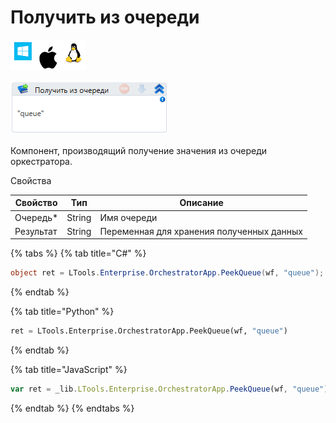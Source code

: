 # Получить из очереди

![](<../../../../.gitbook/assets/image (119) (51).png>)

![](<../../../../.gitbook/assets/image (393).png>)

Компонент, производящий получение значения из очереди оркестратора.

Свойства

| Свойство  | Тип    | Описание                                  |
| --------- | ------ | ----------------------------------------- |
| Очередь\* | String | Имя очереди                               |
| Результат | String | Переменная для хранения полученных данных |

{% tabs %}
{% tab title="C#" %}
```csharp
object ret = LTools.Enterprise.OrchestratorApp.PeekQueue(wf, "queue");
```
{% endtab %}

{% tab title="Python" %}
```python
ret = LTools.Enterprise.OrchestratorApp.PeekQueue(wf, "queue")
```
{% endtab %}

{% tab title="JavaScript" %}
```javascript
var ret = _lib.LTools.Enterprise.OrchestratorApp.PeekQueue(wf, "queue");
```
{% endtab %}
{% endtabs %}
